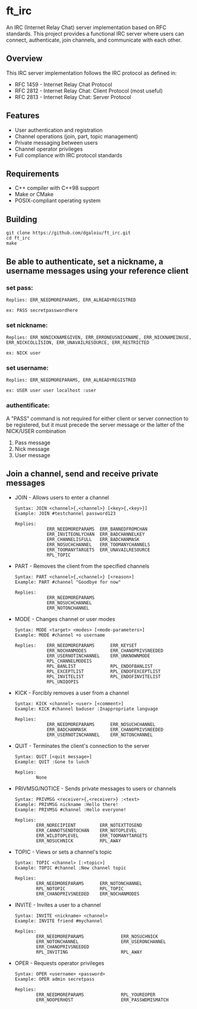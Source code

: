 # ft_irc

An IRC (Internet Relay Chat) server implementation based on RFC standards. This project provides a functional IRC server where users can connect, authenticate, join channels, and communicate with each other.

## Overview

This IRC server implementation follows the IRC protocol as defined in:
- RFC 1459 - Internet Relay Chat Protocol
- RFC 2812 - Internet Relay Chat: Client Protocol (most useful)
- RFC 2813 - Internet Relay Chat: Server Protocol

## Features

- User authentication and registration
- Channel operations (join, part, topic management)
- Private messaging between users
- Channel operator privileges
- Full compliance with IRC protocol standards

## Requirements

- C++ compiler with C++98 support
- Make or CMake
- POSIX-compliant operating system

## Building

```
git clone https://github.com/dgaloiu/ft_irc.git
cd ft_irc
make
```

## Be able to authenticate, set a nickname, a username messages using your reference client

### set pass:
	Replies: ERR_NEEDMOREPARAMS, ERR_ALREADYREGISTRED 
	
	ex: PASS secretpasswordhere
### set nickname:
	Replies: ERR_NONICKNAMEGIVEN, ERR_ERRONEUSNICKNAME, ERR_NICKNAMEINUSE, ERR_NICKCOLLISION, ERR_UNAVAILRESOURCE, ERR_RESTRICTED

	ex: NICK user
### set username:
	Replies: ERR_NEEDMOREPARAMS, ERR_ALREADYREGISTRED

	ex: USER user user localhost :user

### authentificate:
A "PASS" command is not required for either client or server connection to be registered, but it must precede the server message or the latter of the NICK/USER combination
1. Pass message
2. Nick message
3. User message

## Join a channel, send and receive private messages

* JOIN - Allows users to enter a channel
	```
	Syntax: JOIN <channel>{,<channel>} [<key>{,<key>}]
	Example: JOIN #testchannel password123
	
	Replies:
				ERR_NEEDMOREPARAMS	ERR_BANNEDFROMCHAN
				ERR_INVITEONLYCHAN	ERR_BADCHANNELKEY
				ERR_CHANNELISFULL	ERR_BADCHANMASK
				ERR_NOSUCHCHANNEL	ERR_TOOMANYCHANNELS
				ERR_TOOMANYTARGETS	ERR_UNAVAILRESOURCE
				RPL_TOPIC
	```

* PART - Removes the client from the specified channels
	```
	Syntax: PART <channel>{,<channel>} [<reason>]
	Example: PART #channel "Goodbye for now"
	
	Replies:
				ERR_NEEDMOREPARAMS
				ERR_NOSUCHCHANNEL
				ERR_NOTONCHANNEL
	```

* MODE - Changes channel or user modes
	```
	Syntax: MODE <target> <modes> [<mode-parameters>]
	Example: MODE #channel +o username
	
	Replies:	ERR_NEEDMOREPARAMS		ERR_KEYSET
				ERR_NOCHANMODES			ERR_CHANOPRIVSNEEDED
				ERR_USERNOTINCHANNEL	ERR_UNKNOWNMODE
				RPL_CHANNELMODEIS
				RPL_BANLIST				RPL_ENDOFBANLIST
				RPL_EXCEPTLIST			RPL_ENDOFEXCEPTLIST
				RPL_INVITELIST			RPL_ENDOFINVITELIST
				RPL_UNIQOPIS
	```

* KICK - Forcibly removes a user from a channel
	```
	Syntax: KICK <channel> <user> [<comment>]
	Example: KICK #channel baduser :Inappropriate language
	
	Replies:
				ERR_NEEDMOREPARAMS		ERR_NOSUCHCHANNEL
				ERR_BADCHANMASK			ERR_CHANOPRIVSNEEDED
				ERR_USERNOTINCHANNEL	ERR_NOTONCHANNEL
	```

* QUIT - Terminates the client's connection to the server
	```
	Syntax: QUIT [<quit message>]
	Example: QUIT :Gone to lunch
	
	Replies:
			None
	```

* PRIVMSG/NOTICE - Sends private messages to users or channels
	```
	Syntax: PRIVMSG <receiver>{,<receiver>} :<text>
	Example: PRIVMSG nickname :Hello there!
	Example: PRIVMSG #channel :Hello everyone!
	
	Replies:
			ERR_NORECIPIENT			ERR_NOTEXTTOSEND
			ERR_CANNOTSENDTOCHAN	ERR_NOTOPLEVEL
			ERR_WILDTOPLEVEL		ERR_TOOMANYTARGETS
			ERR_NOSUCHNICK			RPL_AWAY
	```

* TOPIC - Views or sets a channel's topic
	```
	Syntax: TOPIC <channel> [:<topic>]
	Example: TOPIC #channel :New channel topic
	
	Replies:
			ERR_NEEDMOREPARAMS		ERR_NOTONCHANNEL
			RPL_NOTOPIC				RPL_TOPIC
			ERR_CHANOPRIVSNEEDED	ERR_NOCHANMODES
	```

* INVITE - Invites a user to a channel
	```
	Syntax: INVITE <nickname> <channel>
	Example: INVITE friend #mychannel
	
	Replies:
			ERR_NEEDMOREPARAMS              ERR_NOSUCHNICK
			ERR_NOTONCHANNEL                ERR_USERONCHANNEL
			ERR_CHANOPRIVSNEEDED
			RPL_INVITING                    RPL_AWAY
	```

* OPER - Requests operator privileges
	```
	Syntax: OPER <username> <password>
	Example: OPER admin secretpass
	
	Replies:
			ERR_NEEDMOREPARAMS              RPL_YOUREOPER
			ERR_NOOPERHOST                  ERR_PASSWDMISMATCH
	```
